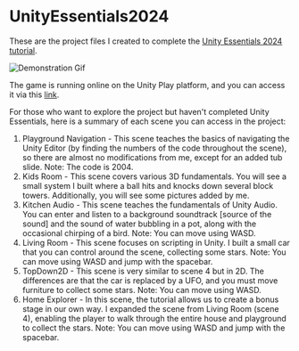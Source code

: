 # UnityEssentials2024

These are the project files I created to complete the [Unity Essentials 2024 tutorial](https://learn.unity.com/pathway/unity-essentials).

![Demonstration Gif](https://github.com/RenattoPadilha/UnityEssentials2024/blob/main/Demo_Gif.gif)

The game is running online on the Unity Play platform, and you can access it via this [link](https://play.unity.com/en/games/c13eebd7-6af7-424c-afa5-ea73af099144/unity-essentials-2024-project).

For those who want to explore the project but haven't completed Unity Essentials, here is a summary of each scene you can access in the project:

1. Playground Navigation - This scene teaches the basics of navigating the Unity Editor (by finding the numbers of the code throughout the scene), so there are almost no modifications from me, except for an added tub slide. Note: The code is 2004.
2. Kids Room - This scene covers various 3D fundamentals. You will see a small system I built where a ball hits and knocks down several block towers. Additionally, you will see some pictures added by me.
3. Kitchen Audio - This scene teaches the fundamentals of Unity Audio. You can enter and listen to a background soundtrack [source of the sound] and the sound of water bubbling in a pot, along with the occasional chirping of a bird. Note: You can move using WASD.
4. Living Room - This scene focuses on scripting in Unity. I built a small car that you can control around the scene, collecting some stars. Note: You can move using WASD and jump with the spacebar.
5. TopDown2D - This scene is very similar to scene 4 but in 2D. The differences are that the car is replaced by a UFO, and you must move furniture to collect some stars. Note: You can move using WASD.
6. Home Explorer - In this scene, the tutorial allows us to create a bonus stage in our own way. I expanded the scene from Living Room (scene 4), enabling the player to walk through the entire house and playground to collect the stars. Note: You can move using WASD and jump with the spacebar.